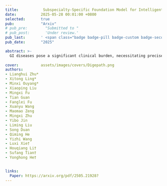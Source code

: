 ```yaml
---
title:           Subspecialty-Specific Foundation Model for Intelligent Gastrointestinal Pathology
date:           2025-05-28 00:01:00 +0800
selected:       true
pub:            "Arxiv"
# pub_pre:        "Submitted to "
# pub_post:       'Under review.'
pub_last:       ' <span class="badge badge-pill badge-custom badge-secondary">Journal</span>'
pub_date:       "2025"

abstract: >-
  GI diseases pose a significant clinical burden, necessitating precise diagnostics. Conventional histopathology, relying on subjective pathologist interpretation, suffers from limited reproducibility. To address this and the lack of specialized pathology models for GI diseases, we developed Digepath, a GI pathology foundation model. It employs a dual-phase optimization strategy combining pretraining with fine-screening to detect sparse lesion areas in WSIs. Pretrained on over 353 million patches from 200,000 slides, Digepath achieves state-of-the-art performance on 33 out of 34 GI pathology tasks, including diagnosis, molecular prediction, and prognosis evaluation. It also demonstrates near-perfect sensitivity for early GI cancer screening across multiple institutions, highlighting its potential to enhance histopathological practice and serve as a paradigm for other pathology subspecialties.
  
cover:          assets/images/covers/Digepath.png
authors:
- Lianghui Zhu*
- Xitong Ling*
- Minxi Ouyang*
- Xiaoping Liu
- Mingxi Fu
- Tian Guan
- Fanglei Fu
- Xuanyu Wang
- Maomao Zeng
- Mingxi Zhu
- Yibo Jin
- Liming Liu
- Song Duan
- Qiming He
- Yizhi Wang
- Luxi Xie†
- Houqiang Li†
- Sufang Tian†
- Yonghong He†

  
links:
  Paper: https://arxiv.org/pdf/2505.21928?
---
```





